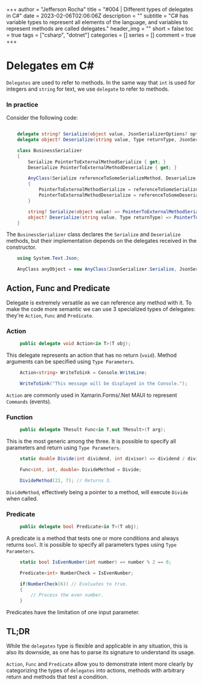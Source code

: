 +++
author = "Jefferson Rocha"
title = "#004 | Different types of delegates in C#"
date = 2023-02-06T02:06:06Z
description = ""
subtitle = "C# has variable types to represent all elements of the language, and variables to represent methods are called delegates."
header_img = ""
short = false
toc = true
tags = ["csharp", "dotnet"]
categories = []
series = []
comment = true
+++

# Delegates em C#

`Delegates` are used to refer to methods.
In the same way that `int` is used for integers and `string` for text, we use `delegate` to refer to methods.

### In practice

Consider the following code:

```csharp

    delegate string? Serialize(object value, JsonSerializerOptions? options = null);
    delegate object? Deserialize(string value, Type returnType, JsonSerializerOptions? options = null);

    class BusinessSerializer
    {
        Serialize PointerToExternalMethodSerialize { get; }
        Deserialize PointerToExternalMethodDeserialize { get; }

        AnyClass(Serialize referenceToSomeSerializeMethod, Deserialize referenceToSomeDeserializeMethod)
        {
            PointerToExternalMethodSerialize = referenceToSomeSerializeMethod;
            PointerToExternalMethodDeserialize = referenceToSomeDeserializeMethod;
        }

        string? Serialize(object value) => PointerToExternalMethodSerialize(value);
        object? Deserialize(string value, Type returnType) => PointerToExternalMethodDeserialize(value, returnType);
    }
```

The `BusinessSerializer` class declares the `Serialize` and `Deserialize` methods, but their implementation depends on the delegates received in the constructor.

```csharp
    using System.Text.Json;

    AnyClass anyObject = new AnyClass(JsonSerializer.Serialize, JsonSerializer.Deserialize);
```

## Action, Func and Predicate

Delegate is extremely versatile as we can reference any method with it.
To make the code more semantic we can use 3 specialized types of delegates: they're `Action`, `Func` and `Predicate`.

### Action
```csharp
     public delegate void Action<in T>(T obj);
```

This delegate represents an action that has no return (`void`).
Method arguments can be specified using `Type Parameters`.

```csharp
     Action<string> WriteToSink = Console.WriteLine;

     WriteToSink("This message will be displayed in the Console.");
```

`Action` are commonly used in Xamarin.Forms/.Net MAUI to represent `Commands` (events).

### Function

```csharp
     public delegate TResult Func<in T,out TResult>(T arg);
```

This is the most generic among the three.
It is possible to specify all parameters and return using `Type Parameters`.

```csharp
     static double Divide(int dividend, int divisor) => dividend / divisor;

     Func<int, int, double> DivideMethod = Divide;

     DivideMethod(21, 7); // Returns 3.
```

`DivideMethod`, effectively being a pointer to a method, will execute `Divide` when called.

### Predicate

```csharp
     public delegate bool Predicate<in T>(T obj);
```

A predicate is a method that tests one or more conditions and always returns `bool`.
It is possible to specify all parameters types using `Type Parameters`.

```csharp
     static bool IsEvenNumber(int number) => number % 2 == 0;

     Predicate<int> NumberCheck = IsEvenNumber;

     if(NumberCheck(6)) // Evaluates to true.
     {
         // Process the even number.
     }
```

Predicates have the limitation of one input parameter.

## TL;DR

While the `delegates` type is flexible and applicable in any situation, this is also its downside, as one has to parse its signature to understand its usage.

`Action`, `Func` and `Predicate` allow you to demonstrate intent more clearly by categorizing the types of `delegates` into actions, methods with arbitrary return and methods that test a condition.